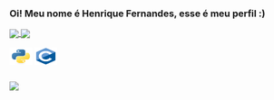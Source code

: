 ### Oi! Meu nome é Henrique Fernandes, esse é meu perfil :)

<a href="https://github.com/8enrich/github-readme-stats">
  <img height=200 align="center" src="https://github-readme-stats.vercel.app/api?username=8enrich&theme=tokyonight" />
</a>
<a href="https://github.com/8enrich/convoychat">
  <img height=200 align="center" src="https://github-readme-stats.vercel.app/api/top-langs?username=8enrich&layout=compact&langs_count=8&card_width=320" />
</a>

<div style="display: inline_block"><br>
  <img align="center" alt="Python" height="30" width="40" src="https://raw.githubusercontent.com/devicons/devicon/master/icons/python/python-original.svg">
  <img align="center" alt="C" height="30" width="40" src="https://raw.githubusercontent.com/devicons/devicon/master/icons/c/c-original.svg">
  
</div>

## 

<div> 
  <a href = "mailto:henriqueftcunha@gmail.com"><img src="https://img.shields.io/badge/-Gmail-%23333?style=for-the-badge&logo=gmail&logoColor=white" target="_blank"></a>
  
</div>
